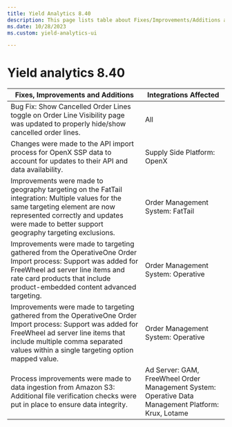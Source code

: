 ```yaml
---
title: Yield Analytics 8.40
description: This page lists table about Fixes/Improvements/Additions and the Integrations Affected.
ms.date: 10/28/2023
ms.custom: yield-analytics-ui

---
```



# Yield analytics 8.40

| Fixes, Improvements and Additions                                                                                                                                                                                                         | Integrations Affected                                                                               |
|-------------------------------------------------------------------------------------------------------------------------------------------------------------------------------------------------------------------------------------------|-----------------------------------------------------------------------------------------------------|
| Bug Fix: Show Cancelled Order Lines toggle on Order Line Visibility page was updated to properly hide/show cancelled order lines.                                                                                                         | All                                                                                                 |
| Changes were made to the API import process for OpenX SSP data to account for updates to their API and data availability.                                                                                                                 | Supply Side Platform: OpenX                                                                         |
| Improvements were made to geography targeting on the FatTail integration: Multiple values for the same targeting element are now represented correctly and updates were made to better support geography targeting exclusions.            | Order Management System: FatTail                                                                    |
| Improvements were made to targeting gathered from the OperativeOne Order Import process: Support was added for FreeWheel ad server line items and rate card products that include product-embedded content advanced targeting.            | Order Management System: Operative                                                                  |
| Improvements were made to targeting gathered from the OperativeOne Order Import process: Support was added for FreeWheel ad server line items that include multiple comma separated values within a single targeting option mapped value. | Order Management System: Operative                                                                  |
| Process improvements were made to data ingestion from Amazon S3: Additional file verification checks were put in place to ensure data integrity.                                                                                          | Ad Server: GAM, FreeWheel Order Management System: Operative Data Management Platform: Krux, Lotame |
